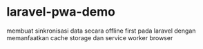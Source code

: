 # laravel-pwa-demo
membuat sinkronisasi data secara offline first pada laravel dengan memanfaatkan cache storage dan service worker browser
